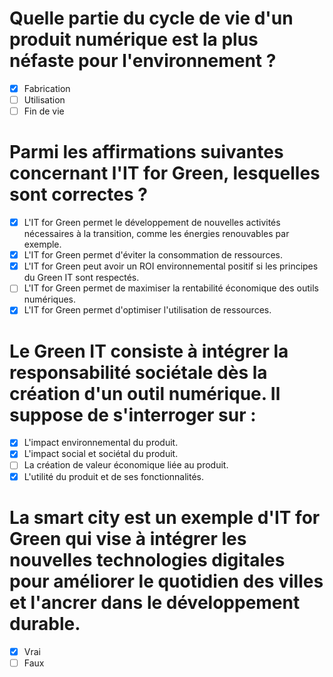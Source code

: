# Quelle partie du cycle de vie d'un produit numérique est la plus néfaste pour l'environnement ?

* [X] Fabrication
* [ ] Utilisation
* [ ] Fin de vie

# Parmi les affirmations suivantes concernant l'IT for Green, lesquelles sont correctes ?

* [X] L'IT for Green permet le développement de nouvelles activités nécessaires à la transition, comme les énergies renouvables par exemple.
* [X] L'IT for Green permet d'éviter la consommation de ressources.
* [X] L'IT for Green peut avoir un ROI environnemental positif si les principes du Green IT sont respectés.
* [ ] L'IT for Green permet de maximiser la rentabilité économique des outils numériques.
* [X] L'IT for Green permet d'optimiser l'utilisation de ressources.

# Le Green IT consiste à intégrer la responsabilité sociétale dès la création d'un outil numérique. Il suppose de s'interroger sur :

* [X] L'impact environnemental du produit.
* [X] L'impact social et sociétal du produit.
* [ ] La création de valeur économique liée au produit.
* [X] L'utilité du produit et de ses fonctionnalités.

# La smart city est un exemple d'IT for Green qui vise à intégrer les nouvelles technologies digitales pour améliorer le quotidien des villes et l'ancrer dans le développement durable.

* [X] Vrai
* [ ] Faux
